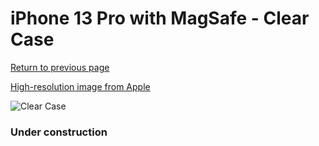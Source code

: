 # iPhone 13 Pro  with MagSafe - Clear Case

[Return to previous page](/iphone_13)

[High-resolution image from Apple](https://store.storeimages.cdn-apple.com/8756/as-images.apple.com/is/MM2Y3?wid=4500&hei=4500&fmt=png)

<div style="width: 384px"><img src="/everypreview/MM2Y3.png" alt="Clear Case"></div>

### Under construction
